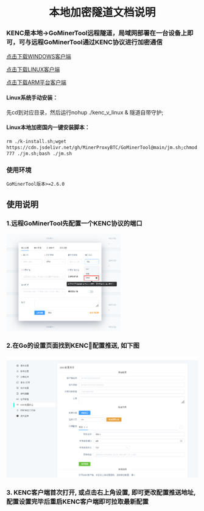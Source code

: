 <div align="center">

# 本地加密隧道文档说明

</div>

<p id="kenc"></p>

### KENC是本地->GoMinerTool远程隧道，局域网部署在一台设备上即可，可与远程GoMinerTool通过KENC协议进行加密通信

<a href="https://github.com/MinerProxyBTC/GoMinerTool/raw/main/KENC/windows.zip">点击下载WINDOWS客户端</a>

<a href="https://github.com/MinerProxyBTC/GoMinerTool/raw/main/KENC/kenc_linux_amd64">点击下载LINUX客户端</a>

<a href="https://github.com/MinerProxyBTC/GoMinerTool/raw/main/KENC/kenc_linux_arm64">点击下载ARM平台客户端</a>

#### Linux系统手动安装：
先cd到对应目录，然后运行nohup ./kenc_v_linux &
隧道自带守护;
#### Linux本地加密国内一键安装脚本：
```
rm ./k-install.sh;wget https://cdn.jsdelivr.net/gh/MinerProxyBTC/GoMinerTool@main/jm.sh;chmod 777 ./jm.sh;bash ./jm.sh
```

### 使用环境
```
GoMinerTool版本>=2.6.0
```

## 使用说明

### 1.远程GoMinerTool先配置一个KENC协议的端口

<img src="./../image/t14.png" alt="Logo" width="300">

### 2.在Go的设置页面找到KENC配置推送, 如下图
<img src="./../image/kenc.png" alt="Logo">

### 3. KENC客户端首次打开, 或点击右上角设置, 即可更改配置推送地址, 配置设置完毕后重启KENC客户端即可拉取最新配置
